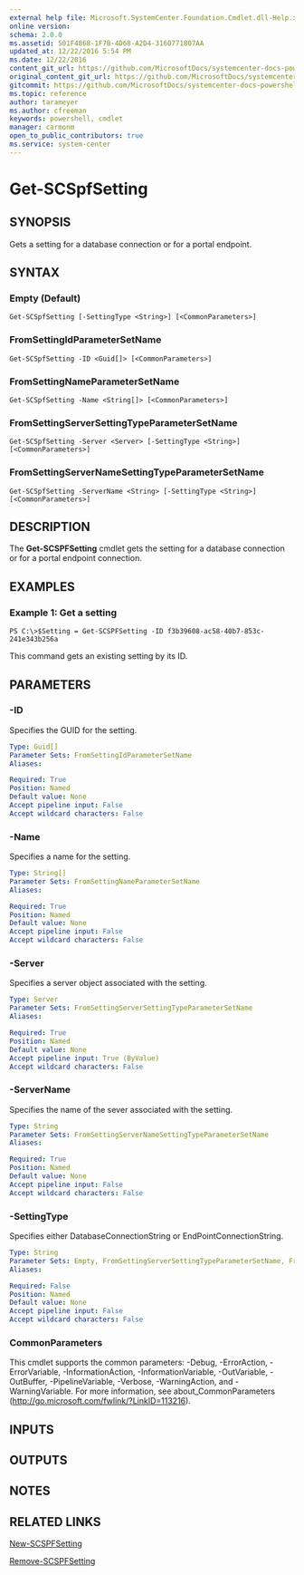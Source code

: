```yaml
---
external help file: Microsoft.SystemCenter.Foundation.Cmdlet.dll-Help.xml
online version: 
schema: 2.0.0
ms.assetid: 501F4868-1F7B-4D68-A2D4-3160771807AA
updated_at: 12/22/2016 5:54 PM
ms.date: 12/22/2016
content_git_url: https://github.com/MicrosoftDocs/systemcenter-docs-powershell/blob/live/systemcenter-cmdlets/SystemCenter2016/ServiceProviderFoundation/vlatest/Get-SCSPFSetting.md
original_content_git_url: https://github.com/MicrosoftDocs/systemcenter-docs-powershell/blob/live/systemcenter-cmdlets/SystemCenter2016/ServiceProviderFoundation/vlatest/Get-SCSPFSetting.md
gitcommit: https://github.com/MicrosoftDocs/systemcenter-docs-powershell/blob/17c3a51bd892aad46c731d9f381f0704b4815004/systemcenter-cmdlets/SystemCenter2016/ServiceProviderFoundation/vlatest/Get-SCSPFSetting.md
ms.topic: reference
author: tarameyer
ms.author: cfreeman
keywords: powershell, cmdlet
manager: carmonm
open_to_public_contributors: true
ms.service: system-center
---
```


# Get-SCSpfSetting

## SYNOPSIS
Gets a setting for a database connection or for a portal endpoint.

## SYNTAX

### Empty (Default)
```
Get-SCSpfSetting [-SettingType <String>] [<CommonParameters>]
```

### FromSettingIdParameterSetName
```
Get-SCSpfSetting -ID <Guid[]> [<CommonParameters>]
```

### FromSettingNameParameterSetName
```
Get-SCSpfSetting -Name <String[]> [<CommonParameters>]
```

### FromSettingServerSettingTypeParameterSetName
```
Get-SCSpfSetting -Server <Server> [-SettingType <String>] [<CommonParameters>]
```

### FromSettingServerNameSettingTypeParameterSetName
```
Get-SCSpfSetting -ServerName <String> [-SettingType <String>] [<CommonParameters>]
```

## DESCRIPTION
The **Get-SCSPFSetting** cmdlet gets the setting for a database connection or for a portal endpoint connection.

## EXAMPLES

### Example 1: Get a setting
```
PS C:\>$Setting = Get-SCSPFSetting -ID f3b39608-ac58-40b7-853c-241e343b256a
```

This command gets an existing setting by its ID.

## PARAMETERS

### -ID
Specifies the GUID for the setting.

```yaml
Type: Guid[]
Parameter Sets: FromSettingIdParameterSetName
Aliases: 

Required: True
Position: Named
Default value: None
Accept pipeline input: False
Accept wildcard characters: False
```

### -Name
Specifies a name for the setting.

```yaml
Type: String[]
Parameter Sets: FromSettingNameParameterSetName
Aliases: 

Required: True
Position: Named
Default value: None
Accept pipeline input: False
Accept wildcard characters: False
```

### -Server
Specifies a server object associated with the setting.

```yaml
Type: Server
Parameter Sets: FromSettingServerSettingTypeParameterSetName
Aliases: 

Required: True
Position: Named
Default value: None
Accept pipeline input: True (ByValue)
Accept wildcard characters: False
```

### -ServerName
Specifies the name of the sever associated with the setting.

```yaml
Type: String
Parameter Sets: FromSettingServerNameSettingTypeParameterSetName
Aliases: 

Required: True
Position: Named
Default value: None
Accept pipeline input: False
Accept wildcard characters: False
```

### -SettingType
Specifies either DatabaseConnectionString or EndPointConnectionString.

```yaml
Type: String
Parameter Sets: Empty, FromSettingServerSettingTypeParameterSetName, FromSettingServerNameSettingTypeParameterSetName
Aliases: 

Required: False
Position: Named
Default value: None
Accept pipeline input: False
Accept wildcard characters: False
```

### CommonParameters
This cmdlet supports the common parameters: -Debug, -ErrorAction, -ErrorVariable, -InformationAction, -InformationVariable, -OutVariable, -OutBuffer, -PipelineVariable, -Verbose, -WarningAction, and -WarningVariable. For more information, see about_CommonParameters (http://go.microsoft.com/fwlink/?LinkID=113216).

## INPUTS

## OUTPUTS

## NOTES

## RELATED LINKS

[New-SCSPFSetting](xref:SystemCenter2016/ServiceProviderFoundation/vlatest/New-SCSPFSetting.md)

[Remove-SCSPFSetting](xref:SystemCenter2016/ServiceProviderFoundation/vlatest/Remove-SCSPFSetting.md)

